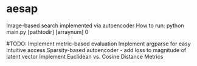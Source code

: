 # aesap

Image-based search implemented via autoencoder
How to run: python main.py [pathtodir] [arraynum] 0

#TODO:
Implement metric-based evaluation
Implement argparse for easy intuitive access
Sparsity-based autoencoder - add loss to magnitude 
of latent vector
Implement Euclidean vs. Cosine Distance Metrics
